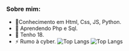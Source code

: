 ### Sobre mim:
- 🌱Conhecimento em Html, Css, JS, Python.
- 🤔 Aprendendo Php e Sql.
- 💬 Tenho 18.
- ⚡ Rumo à cyber.
  ![Top Langs](https://github-readme-stats.vercel.app/api/top-langs/?username=xandast&size_weight=0.5&count_weight=0.5)
  ![Top Langs](https://github-readme-stats.vercel.app/api/top-langs/?username=xandast&size_weight=0.5&count_weight=0.5)
